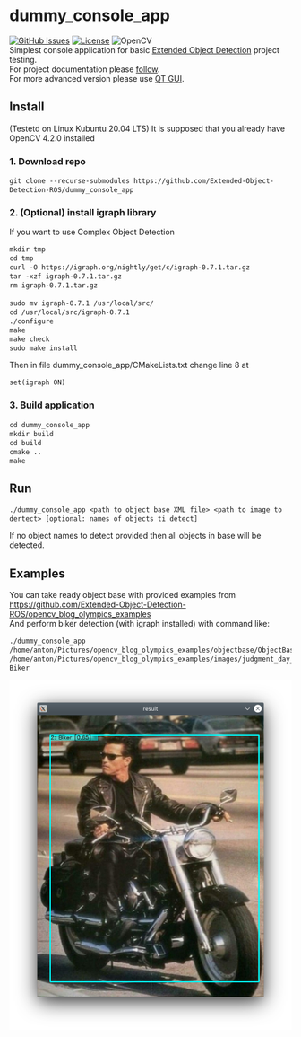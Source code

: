 # dummy_console_app

[![GitHub issues](https://img.shields.io/github/issues/Extended-Object-Detection-ROS/dummy_console_app.svg)](https://github.com/Extended-Object-Detection-ROS/dummy_console_app/issues) [![License](https://img.shields.io/badge/License-BSD%203--Clause-blue.svg)](https://opensource.org/licenses/BSD-3-Clause) ![OpenCV](https://img.shields.io/badge/opencv-4.2.0-blue)  
Simplest console application for basic [Extended Object Detection](https://github.com/Extended-Object-Detection-ROS) project testing.  
For project documentation please [follow](https://github.com/Extended-Object-Detection-ROS/wiki_english/wiki).  
For more advanced version please use [QT GUI](https://github.com/Extended-Object-Detection-ROS/qt_gui_eod).

## Install 
(Testetd on Linux Kubuntu 20.04 LTS)
It is supposed that you already have OpenCV 4.2.0 installed
### 1. Download repo
```
git clone --recurse-submodules https://github.com/Extended-Object-Detection-ROS/dummy_console_app
```

### 2. (Optional) install igraph library
If you want to use Complex Object Detection
```
mkdir tmp
cd tmp
curl -O https://igraph.org/nightly/get/c/igraph-0.7.1.tar.gz
tar -xzf igraph-0.7.1.tar.gz
rm igraph-0.7.1.tar.gz

sudo mv igraph-0.7.1 /usr/local/src/
cd /usr/local/src/igraph-0.7.1
./configure
make
make check
sudo make install
```
Then in file dummy_console_app/CMakeLists.txt change line 8 at
```
set(igraph ON)
```
### 3. Build application
```
cd dummy_console_app
mkdir build
cd build
cmake ..
make
```

## Run
```
./dummy_console_app <path to object base XML file> <path to image to dertect> [optional: names of objects ti detect]
```
If no object names to detect provided then all objects in base will be detected.


## Examples
You can take ready object base with provided examples from https://github.com/Extended-Object-Detection-ROS/opencv_blog_olympics_examples  
And perform biker detection (with igraph installed) with command like:
```
./dummy_console_app /home/anton/Pictures/opencv_blog_olympics_examples/objectbase/ObjectBase.xml /home/anton/Pictures/opencv_blog_olympics_examples/images/judgment_day_alone_75.jpg Biker
```

![filled gui](doc/Biker_detected.png)


